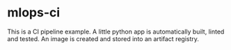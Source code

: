 # mlops-ci

This is a CI pipeline example. A little python app is automatically built, linted and tested. An image is created and stored into an artifact registry.
